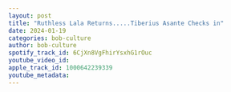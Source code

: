 ```yaml
---
layout: post
title: "Ruthless Lala Returns.....Tiberius Asante Checks in"
date: 2024-01-19
categories: bob-culture
author: bob-culture
spotify_track_id: 6CjXn8VgFhirYsxhG1rOuc
youtube_video_id: 
apple_track_id: 1000642239339
youtube_metadata: 
---
```

